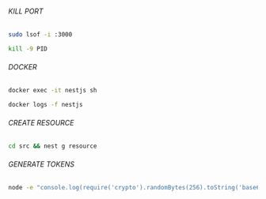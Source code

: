 ###### KILL PORT

```bash
sudo lsof -i :3000
```

```bash
kill -9 PID
```

###### DOCKER

```bash
docker exec -it nestjs sh
```

```bash
docker logs -f nestjs
```

###### CREATE RESOURCE

```bash
cd src && nest g resource
```

###### GENERATE TOKENS

```bash
node -e "console.log(require('crypto').randomBytes(256).toString('base64'));"
```